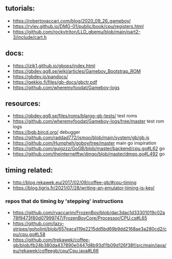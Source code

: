 ## tutorials:

- https://robertovaccari.com/blog/2020_09_26_gameboy/
- https://rylev.github.io/DMG-01/public/book/cpu/registers.html
- https://github.com/rockytriton/LLD_gbemu/blob/main/part2-3/include/cart.h

## docs:

- https://izik1.github.io/gbops/index.html
- https://gbdev.gg8.se/wiki/articles/Gameboy_Bootstrap_ROM
- https://gbdev.io/pandocs/
- https://gekkio.fi/files/gb-docs/gbctr.pdf
- https://github.com/wheremyfoodat/Gameboy-logs

## resources:

- https://gbdev.gg8.se/files/roms/blargg-gb-tests/    test roms
- https://github.com/wheremyfoodat/Gameboy-logs/tree/master   test rom logs
- https://bgb.bircd.org/  debugger
- https://github.com/raddad772/jsmoo/blob/main/system/gb/gb.js
- https://github.com/Humpheh/goboy/tree/master  main go inspiration
- https://github.com/guigzzz/GoGB/blob/master/backend/cpu.go#L62  go
- https://github.com/theinternetftw/dmgo/blob/master/dmgo.go#L492 go
## timing related:

- http://blog.rekawek.eu/2017/02/09/coffee-gb/#cpu-timing
- https://blog.tigris.fr/2021/07/28/writing-an-emulator-timing-is-key/

### repos that do timing by 'stepping' instructions
- https://github.com/rvaccarim/FrozenBoy/blob/dac3dac1d33301019c02a78f9473f80d07999747/FrozenBoyCore/Processor/CPU.cs#L65
- https://github.com/lazy-stripes/goholint/blob/657eaca119e2215dd5bd69b9dd2168ae3a280cd2/cpu/cpu.go#L58
- https://github.com/trekawek/coffee-gb/blob/fb24b380da437890e0447d8b93d11b09d126f38f/src/main/java/eu/rekawek/coffeegb/cpu/Cpu.java#L66
